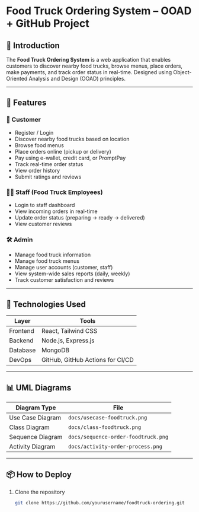 # Food Truck Ordering System – OOAD + GitHub Project

## 📌 Introduction

The **Food Truck Ordering System** is a web application that enables customers to discover nearby food trucks, browse menus, place orders, make payments, and track order status in real-time. Designed using Object-Oriented Analysis and Design (OOAD) principles.

---

## 🎯 Features

### 👤 Customer
- Register / Login
- Discover nearby food trucks based on location
- Browse food menus
- Place orders online (pickup or delivery)
- Pay using e-wallet, credit card, or PromptPay
- Track real-time order status
- View order history
- Submit ratings and reviews

### 👨‍🍳 Staff (Food Truck Employees)
- Login to staff dashboard
- View incoming orders in real-time
- Update order status (preparing → ready → delivered)
- View customer reviews

### 🛠 Admin
- Manage food truck information
- Manage food truck menus
- Manage user accounts (customer, staff)
- View system-wide sales reports (daily, weekly)
- Track customer satisfaction and reviews

---

## 🧰 Technologies Used

| Layer      | Tools                                |
|------------|---------------------------------------|
| Frontend   | React, Tailwind CSS                  |
| Backend    | Node.js, Express.js                  |
| Database   | MongoDB                              |
| DevOps     | GitHub, GitHub Actions for CI/CD     |

---

## 📊 UML Diagrams

| Diagram Type       | File                                 |
|--------------------|--------------------------------------|
| Use Case Diagram   | `docs/usecase-foodtruck.png`         |
| Class Diagram      | `docs/class-foodtruck.png`           |
| Sequence Diagram   | `docs/sequence-order-foodtruck.png`  |
| Activity Diagram   | `docs/activity-order-process.png`    |

---

## 📦 How to Deploy

1. Clone the repository  
   ```bash
   git clone https://github.com/yourusername/foodtruck-ordering.git
